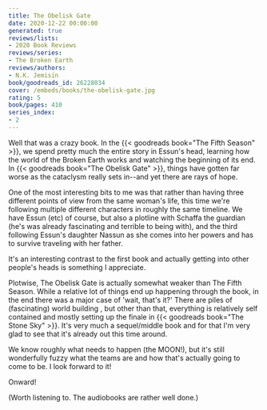 ```yaml
---
title: The Obelisk Gate
date: 2020-12-22 00:00:00
generated: true
reviews/lists:
- 2020 Book Reviews
reviews/series:
- The Broken Earth
reviews/authors:
- N.K. Jemisin
book/goodreads_id: 26228034
cover: /embeds/books/the-obelisk-gate.jpg
rating: 5
book/pages: 410
series_index:
- 2
---
```

Well that was a crazy book. In the {{< goodreads book="The Fifth Season" >}}, we spend pretty much the entire story in Essun's head, learning how the world of the Broken Earth works and watching the beginning of its end. In {{< goodreads book="The Obelisk Gate" >}}, things have gotten far worse as the cataclysm really sets in--and yet there are rays of hope.  

One of the most interesting bits to me was that rather than having three different points of view from the same woman's life, this time we're following multiple different characters in roughly the same timeline. We have Essun (etc) of course, but also a plotline with Schaffa the guardian (he's was already fascinating and terrible to being with), and the third following Essun's daughter Nassun as she comes into her powers and has to survive traveling with her father.  

<!--more-->

It's an interesting contrast to the first book and actually getting into other people's heads is something I appreciate.  

Plotwise, The Obelisk Gate is actually somewhat weaker than The Fifth Season. While a relative lot of things end up happening through the book, in the end there was a major case of 'wait, that's it?' There are piles of (fascinating) world building , but other than that, everything is relatively self contained and mostly setting up the finale in {{< goodreads book="The Stone Sky" >}}. It's very much a sequel/middle book and for that I'm very glad to see that it's already out this time around.  

We know roughly what needs to happen (the MOON!), but it's still wonderfully fuzzy what the teams are and how that's actually going to come to be. I look forward to it!  

Onward!  

(Worth listening to. The audiobooks are rather well done.)